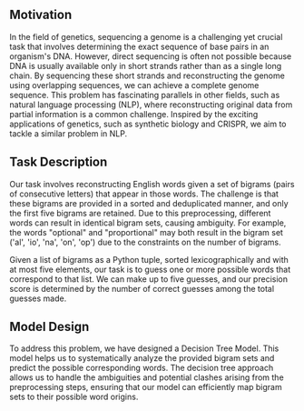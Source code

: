 ## Motivation

In the field of genetics, sequencing a genome is a challenging yet crucial task that involves determining the exact sequence of base pairs in an organism's DNA. However, direct sequencing is often not possible because DNA is usually available only in short strands rather than as a single long chain. By sequencing these short strands and reconstructing the genome using overlapping sequences, we can achieve a complete genome sequence. This problem has fascinating parallels in other fields, such as natural language processing (NLP), where reconstructing original data from partial information is a common challenge. Inspired by the exciting applications of genetics, such as synthetic biology and CRISPR, we aim to tackle a similar problem in NLP.

## Task Description

Our task involves reconstructing English words given a set of bigrams (pairs of consecutive letters) that appear in those words. The challenge is that these bigrams are provided in a sorted and deduplicated manner, and only the first five bigrams are retained. Due to this preprocessing, different words can result in identical bigram sets, causing ambiguity. For example, the words "optional" and "proportional" may both result in the bigram set ('al', 'io', 'na', 'on', 'op') due to the constraints on the number of bigrams.

Given a list of bigrams as a Python tuple, sorted lexicographically and with at most five elements, our task is to guess one or more possible words that correspond to that list. We can make up to five guesses, and our precision score is determined by the number of correct guesses among the total guesses made.

## Model Design

To address this problem, we have designed a Decision Tree Model. This model helps us to systematically analyze the provided bigram sets and predict the possible corresponding words. The decision tree approach allows us to handle the ambiguities and potential clashes arising from the preprocessing steps, ensuring that our model can efficiently map bigram sets to their possible word origins.
